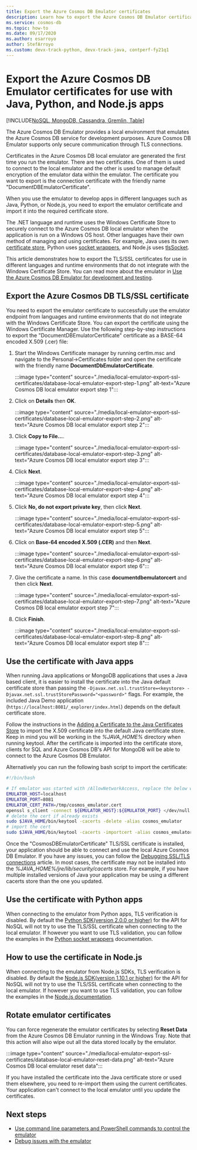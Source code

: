 ```yaml
---
title: Export the Azure Cosmos DB Emulator certificates
description: Learn how to export the Azure Cosmos DB Emulator certificate for use with Java, Python, and Node.js apps. The certificates should be exported and used for languages and runtime environments that don't use the Windows Certificate Store. 
ms.service: cosmos-db
ms.topic: how-to
ms.date: 09/17/2020
ms.author: esarroyo
author: StefArroyo 
ms.custom: devx-track-python, devx-track-java, contperf-fy21q1
---
```


# Export the Azure Cosmos DB Emulator certificates for use with Java, Python, and Node.js apps
[!INCLUDE[NoSQL, MongoDB, Cassandra, Gremlin, Table](includes/appliesto-nosql-mongodb-cassandra-gremlin-table.md)]

The Azure Cosmos DB Emulator provides a local environment that emulates the Azure Cosmos DB service for development purposes. Azure Cosmos DB Emulator supports only secure communication through TLS connections.

Certificates in the Azure Cosmos DB local emulator are generated the first time you run the emulator. There are two certificates. One of them is used to connect to the local emulator and the other is used to manage default encryption of the emulator data within the emulator. The certificate you want to export is the connection certificate with the friendly name "DocumentDBEmulatorCertificate".

When you use the emulator to develop apps in different languages such as Java, Python, or Node.js, you need to export the emulator certificate and import it into the required certificate store.

The .NET language and runtime uses the Windows Certificate Store to securely connect to the Azure Cosmos DB local emulator when the application is run on a Windows OS host. Other languages have their own method of managing and using certificates. For example, Java uses its own [certificate store](https://docs.oracle.com/cd/E19830-01/819-4712/ablqw/index.html), Python uses [socket wrappers](https://docs.python.org/2/library/ssl.html), and Node.js uses [tlsSocket](https://nodejs.org/api/tls.html#tls_tls_connect_options_callback).

This article demonstrates how to export the TLS/SSL certificates for use in different languages and runtime environments that do not integrate with the Windows Certificate Store. You can read more about the emulator in [Use the Azure Cosmos DB Emulator for development and testing](./local-emulator.md).

## <a id="export-emulator-certificate"></a>Export the Azure Cosmos DB TLS/SSL certificate

You need to export the emulator certificate to successfully use the emulator endpoint from languages and runtime environments that do not integrate with the Windows Certificate Store. You can export the certificate using the Windows Certificate Manager. Use the following step-by-step instructions to export the "DocumentDBEmulatorCertificate" certificate as a BASE-64 encoded X.509 (.cer) file:

1. Start the Windows Certificate manager by running certlm.msc and navigate to the Personal->Certificates folder and open the certificate with the friendly name **DocumentDbEmulatorCertificate**.

    :::image type="content" source="./media/local-emulator-export-ssl-certificates/database-local-emulator-export-step-1.png" alt-text="Azure Cosmos DB local emulator export step 1":::

1. Click on **Details** then **OK**.

    :::image type="content" source="./media/local-emulator-export-ssl-certificates/database-local-emulator-export-step-2.png" alt-text="Azure Cosmos DB local emulator export step 2":::

1. Click **Copy to File...**.

    :::image type="content" source="./media/local-emulator-export-ssl-certificates/database-local-emulator-export-step-3.png" alt-text="Azure Cosmos DB local emulator export step 3":::

1. Click **Next**.

    :::image type="content" source="./media/local-emulator-export-ssl-certificates/database-local-emulator-export-step-4.png" alt-text="Azure Cosmos DB local emulator export step 4":::

1. Click **No, do not export private key**, then click **Next**.

    :::image type="content" source="./media/local-emulator-export-ssl-certificates/database-local-emulator-export-step-5.png" alt-text="Azure Cosmos DB local emulator export step 5":::

1. Click on **Base-64 encoded X.509 (.CER)** and then **Next**.

    :::image type="content" source="./media/local-emulator-export-ssl-certificates/database-local-emulator-export-step-6.png" alt-text="Azure Cosmos DB local emulator export step 6":::

1. Give the certificate a name. In this case **documentdbemulatorcert** and then click **Next**.

    :::image type="content" source="./media/local-emulator-export-ssl-certificates/database-local-emulator-export-step-7.png" alt-text="Azure Cosmos DB local emulator export step 7":::

1. Click **Finish**.

    :::image type="content" source="./media/local-emulator-export-ssl-certificates/database-local-emulator-export-step-8.png" alt-text="Azure Cosmos DB local emulator export step 8":::

## Use the certificate with Java apps

When running Java applications or MongoDB applications that uses a Java based client, it is easier to install the certificate into the Java default certificate store than passing the `-Djavax.net.ssl.trustStore=<keystore> -Djavax.net.ssl.trustStorePassword="<password>"` flags. For example, the included Java Demo application (`https://localhost:8081/_explorer/index.html`) depends on the default certificate store.

Follow the instructions in the [Adding a Certificate to the Java Certificates Store](https://docs.oracle.com/cd/E54932_01/doc.705/e54936/cssg_create_ssl_cert.htm) to import the X.509 certificate into the default Java certificate store. Keep in mind you will be working in the *%JAVA_HOME%* directory when running keytool. After the certificate is imported into the certificate store, clients for SQL and Azure Cosmos DB's API for MongoDB will be able to connect to the Azure Cosmos DB Emulator.

Alternatively you can run the following bash script to import the certificate:

```bash
#!/bin/bash

# If emulator was started with /AllowNetworkAccess, replace the below with the actual IP address of it:
EMULATOR_HOST=localhost
EMULATOR_PORT=8081
EMULATOR_CERT_PATH=/tmp/cosmos_emulator.cert
openssl s_client -connect ${EMULATOR_HOST}:${EMULATOR_PORT} </dev/null | sed -ne '/-BEGIN CERTIFICATE-/,/-END CERTIFICATE-/p' > $EMULATOR_CERT_PATH
# delete the cert if already exists
sudo $JAVA_HOME/bin/keytool -cacerts -delete -alias cosmos_emulator
# import the cert
sudo $JAVA_HOME/bin/keytool -cacerts -importcert -alias cosmos_emulator -file $EMULATOR_CERT_PATH
```

Once the "CosmosDBEmulatorCertificate" TLS/SSL certificate is installed, your application should be able to connect and use the local Azure Cosmos DB Emulator. If you have any issues, you can follow the [Debugging SSL/TLS connections](https://docs.oracle.com/javase/7/docs/technotes/guides/security/jsse/ReadDebug.html) article. In most cases, the certificate may not be installed into the *%JAVA_HOME%/jre/lib/security/cacerts* store. For example, if you have multiple installed versions of Java your application may be using a different cacerts store than the one you updated.

## Use the certificate with Python apps

When connecting to the emulator from Python apps, TLS verification is disabled. By default the [Python SDK(version 2.0.0 or higher)](nosql/sdk-python.md) for the API for NoSQL will not try to use the TLS/SSL certificate when connecting to the local emulator. If however you want to use TLS validation, you can follow the examples in the [Python socket wrappers](https://docs.python.org/2/library/ssl.html) documentation.

## How to use the certificate in Node.js

When connecting to the emulator from Node.js SDKs, TLS verification is disabled. By default the [Node.js SDK(version 1.10.1 or higher)](nosql/sdk-nodejs.md) for the API for NoSQL will not try to use the TLS/SSL certificate when connecting to the local emulator. If however you want to use TLS validation, you can follow the examples in the [Node.js documentation](https://nodejs.org/api/tls.html#tls_tls_connect_options_callback).

## Rotate emulator certificates

You can force regenerate the emulator certificates by selecting **Reset Data** from the Azure Cosmos DB Emulator running in the Windows Tray. Note that this action will also wipe out all the data stored locally by the emulator.

:::image type="content" source="./media/local-emulator-export-ssl-certificates/database-local-emulator-reset-data.png" alt-text="Azure Cosmos DB local emulator reset data":::

If you have installed the certificate into the Java certificate store or used them elsewhere, you need to re-import them using the current certificates. Your application can't connect to the local emulator until you update the certificates.

## Next steps

* [Use command line parameters and PowerShell commands to control the emulator](emulator-command-line-parameters.md)
* [Debug issues with the emulator](troubleshoot-local-emulator.md)
